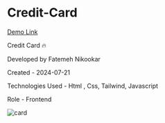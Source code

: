 # Credit-Card

 [Demo Link](https://nikmahla.github.io/Credit-Card/)

Credit Card 🔥

Developed by Fatemeh Nikookar

Created - 2024-07-21

Technologies Used - Html , Css, Tailwind, Javascript

Role - Frontend

![card](https://github.com/nikmahla/CreditCard/assets/53364627/d172ca37-65c2-4442-a2e1-7c873b289ba8)






